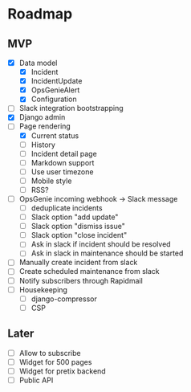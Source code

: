 # Roadmap

## MVP

- [x] Data model
  - [x] Incident
  - [x] IncidentUpdate
  - [x] OpsGenieAlert
  - [x] Configuration
- [ ] Slack integration bootstrapping
- [x] Django admin
- [ ] Page rendering
  - [x] Current status
  - [ ] History
  - [ ] Incident detail page
  - [ ] Markdown support
  - [ ] Use user timezone
  - [ ] Mobile style
  - [ ] RSS?
- [ ] OpsGenie incoming webhook → Slack message
  - [ ] deduplicate incidents
  - [ ] Slack option "add update"
  - [ ] Slack option "dismiss issue"
  - [ ] Slack option "close incident"
  - [ ] Ask in slack if incident should be resolved
  - [ ] Ask in slack in maintenance should be started
- [ ] Manually create incident from slack
- [ ] Create scheduled maintenance from slack
- [ ] Notify subscribers through Rapidmail
- [ ] Housekeeping
  - [ ] django-compressor
  - [ ] CSP

## Later

- [ ] Allow to subscribe
- [ ] Widget for 500 pages
- [ ] Widget for pretix backend
- [ ] Public API